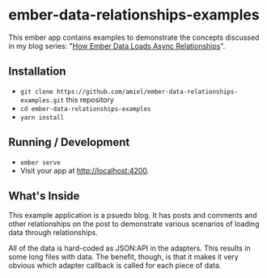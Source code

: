 # ember-data-relationships-examples

This ember app contains examples to demonstrate the concepts discussed in my blog series: "[How Ember Data Loads Async Relationships][]".

[How Ember Data Loads Async Relationships]: http://www.amielmartin.com/blog/2017/05/05/how-ember-data-loads-relationships-part-1/

## Installation

* `git clone https://github.com/amiel/ember-data-relationships-examples.git` this repository
* `cd ember-data-relationships-examples`
* `yarn install`

## Running / Development

* `ember serve`
* Visit your app at [http://localhost:4200](http://localhost:4200).

## What's Inside

This example application is a psuedo blog. It has posts and comments and other relationships on the post to demonstrate various scenarios of loading data through relationships.

All of the data is hard-coded as JSON:API in the adapters. This results in some long files with data. The benefit, though, is that it makes it very obvious which adapter callback is called for each piece of data.



